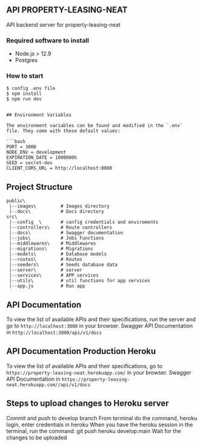 ## API PROPERTY-LEASING-NEAT

API backend server for property-leasing-neat

### Required software to install
- Node.js > 12.9
- Postgres


### How to start
```
$ config .env file
$ npm install
$ npm run dev


## Environment Variables

The environment variables can be found and modified in the `.env` file. They come with these default values:

```bash
PORT = 3000
NODE_ENV = development
EXPIRATION_DATE = 1000000h
SEED = secret-dev
CLIENT_CORS_URL = http://localhost:8080
```

## Project Structure

```
public\
 |--images\         # Images directory
 |--docs\           # Docs directory
src\
 |--config  \       # config credentials and enviroments
 |--controllers\    # Route controllers
 |--docs\           # Swagger documentation
 |--jobs\           # Jobs Functions
 |--middlewares\    # Middlewares
 |--migrations\     # Migrations
 |--models\         # Database models
 |--routes\         # Routes
 |--seeders\        # Seeds database data
 |--server\         # server
 |--services\       # APP services
 |--utils\          # util functions for app services
 |--app.js          # Run app
```

## API Documentation

To view the list of available APIs and their specifications, run the server and go to `http://localhost:3000` in your browser.
Swagger API Documentation in `http://localhost:3000/api/v1/docs`

## API Documentation Production Heroku
To view the list of available APIs and their specifications, go to `https://property-leasing-neat.herokuapp.com/` in your browser.
Swagger API Documentation in `https://property-leasing-neat.herokuapp.com//api/v1/docs`

## Steps to upload changes to Heroku server
Commit and push to develop branch
From terminal do the command, heroku login, enter credentials in heroku
When you have the heroku session in the terminal, run the command: git push heroku develop:main
Wait for the changes to be uploaded